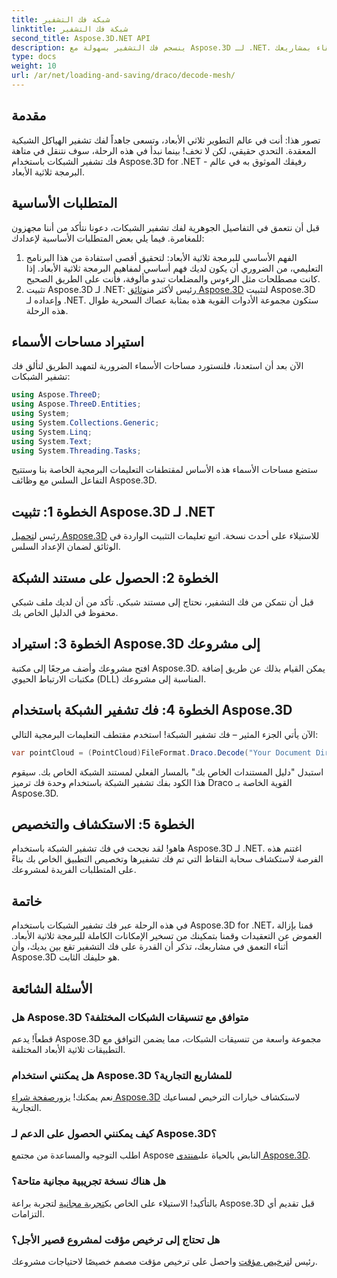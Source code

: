 ```yaml
---
title: شبكة فك التشفير
linktitle: شبكة فك التشفير
second_title: Aspose.3D.NET API
description: ينسجم فك التشفير بسهولة مع Aspose.3D لـ .NET. بوابتك إلى برمجة ثلاثية الأبعاد سلسة. استكشاف وتخصيص والارتقاء بمشاريعك.
type: docs
weight: 10
url: /ar/net/loading-and-saving/draco/decode-mesh/
---
```

## مقدمة
تصور هذا: أنت في عالم التطوير ثلاثي الأبعاد، وتسعى جاهداً لفك تشفير الهياكل الشبكية المعقدة. التحدي حقيقي، لكن لا تخف! بينما نبدأ في هذه الرحلة، سوف نتنقل في متاهة فك تشفير الشبكات باستخدام Aspose.3D for .NET - رفيقك الموثوق به في عالم البرمجة ثلاثية الأبعاد.
## المتطلبات الأساسية
قبل أن نتعمق في التفاصيل الجوهرية لفك تشفير الشبكات، دعونا نتأكد من أننا مجهزون للمغامرة. فيما يلي بعض المتطلبات الأساسية لإعدادك:
1. الفهم الأساسي للبرمجة ثلاثية الأبعاد:
   لتحقيق أقصى استفادة من هذا البرنامج التعليمي، من الضروري أن يكون لديك فهم أساسي لمفاهيم البرمجة ثلاثية الأبعاد. إذا كانت مصطلحات مثل الرءوس والمضلعات تبدو مألوفة، فأنت على الطريق الصحيح.
2. تثبيت Aspose.3D لـ .NET:
    رئيس لأكثر من[وثائق Aspose.3D](https://reference.aspose.com/3d/net/) لتثبيت Aspose.3D وإعداده لـ .NET. ستكون مجموعة الأدوات القوية هذه بمثابة عصاك السحرية طوال هذه الرحلة.
## استيراد مساحات الأسماء
الآن بعد أن استعدنا، فلنستورد مساحات الأسماء الضرورية لتمهيد الطريق لتألق فك تشفير الشبكات:
```csharp
using Aspose.ThreeD;
using Aspose.ThreeD.Entities;
using System;
using System.Collections.Generic;
using System.Linq;
using System.Text;
using System.Threading.Tasks;
```
ستضع مساحات الأسماء هذه الأساس لمقتطفات التعليمات البرمجية الخاصة بنا وستتيح التفاعل السلس مع وظائف Aspose.3D.
## الخطوة 1: تثبيت Aspose.3D لـ .NET
   
 رئيس ل[تحميل Aspose.3D](https://releases.aspose.com/3d/net/) للاستيلاء على أحدث نسخة. اتبع تعليمات التثبيت الواردة في الوثائق لضمان الإعداد السلس.
## الخطوة 2: الحصول على مستند الشبكة
قبل أن نتمكن من فك التشفير، نحتاج إلى مستند شبكي. تأكد من أن لديك ملف شبكي محفوظ في الدليل الخاص بك.
## الخطوة 3: استيراد Aspose.3D إلى مشروعك
افتح مشروعك وأضف مرجعًا إلى مكتبة Aspose.3D. يمكن القيام بذلك عن طريق إضافة مكتبات الارتباط الحيوي (DLL) المناسبة إلى مشروعك.
## الخطوة 4: فك تشفير الشبكة باستخدام Aspose.3D
الآن يأتي الجزء المثير – فك تشفير الشبكة! استخدم مقتطف التعليمات البرمجية التالي:
```csharp
var pointCloud = (PointCloud)FileFormat.Draco.Decode("Your Document Directory" + "point_cloud_no_qp.drc");
```
استبدل "دليل المستندات الخاص بك" بالمسار الفعلي لمستند الشبكة الخاص بك. سيقوم هذا الكود بفك تشفير الشبكة باستخدام وحدة فك ترميز Draco القوية الخاصة بـ Aspose.3D.
## الخطوة 5: الاستكشاف والتخصيص
هاهو! لقد نجحت في فك تشفير الشبكة باستخدام Aspose.3D لـ .NET. اغتنم هذه الفرصة لاستكشاف سحابة النقاط التي تم فك تشفيرها وتخصيص التطبيق الخاص بك بناءً على المتطلبات الفريدة لمشروعك.
## خاتمة
في هذه الرحلة عبر فك تشفير الشبكات باستخدام Aspose.3D for .NET، قمنا بإزالة الغموض عن التعقيدات وقمنا بتمكينك من تسخير الإمكانات الكاملة للبرمجة ثلاثية الأبعاد. أثناء التعمق في مشاريعك، تذكر أن القدرة على فك التشفير تقع بين يديك، وأن Aspose.3D هو حليفك الثابت.
## الأسئلة الشائعة
### هل Aspose.3D متوافق مع تنسيقات الشبكات المختلفة؟
قطعاً! يدعم Aspose.3D مجموعة واسعة من تنسيقات الشبكات، مما يضمن التوافق مع التطبيقات ثلاثية الأبعاد المختلفة.
### هل يمكنني استخدام Aspose.3D للمشاريع التجارية؟
 نعم يمكنك! يزور[صفحة شراء Aspose.3D](https://purchase.aspose.com/buy) لاستكشاف خيارات الترخيص لمساعيك التجارية.
### كيف يمكنني الحصول على الدعم لـ Aspose.3D؟
 اطلب التوجيه والمساعدة من مجتمع Aspose النابض بالحياة على[منتدى Aspose.3D](https://forum.aspose.com/c/3d/18).
### هل هناك نسخة تجريبية مجانية متاحة؟
 بالتأكيد! الاستيلاء على الخاص بك[تجربة مجانية](https://releases.aspose.com/) لتجربة براعة Aspose.3D قبل تقديم أي التزامات.
### هل تحتاج إلى ترخيص مؤقت لمشروع قصير الأجل؟
 رئيس ل[ترخيص مؤقت](https://purchase.aspose.com/temporary-license/) واحصل على ترخيص مؤقت مصمم خصيصًا لاحتياجات مشروعك.